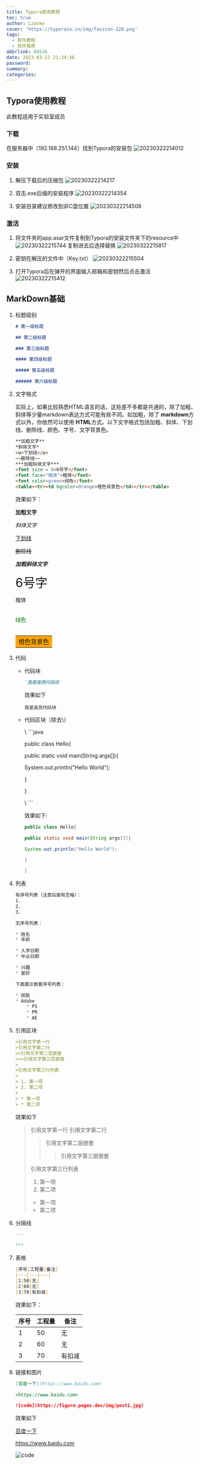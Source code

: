 ```yaml
---
title: Typora使用教程
toc: true
author: Lzaske
cover: 'https://typoraio.cn/img/favicon-128.png'
tags:
  - 软件教程
  - 软件推荐
abbrlink: 64516
date: 2023-03-22 21:34:56
password:
summary:
categories:
---
```


## Typora使用教程

此教程适用于实验室成员

### 下载

在服务器中（192.168.251.144）找到Typora的安装包
![20230322214012](https://lzaske-tuchuang.oss-cn-beijing.aliyuncs.com/Blog/20230322214012.png)

### 安装

1. 解压下载后的压缩包
![20230322214217](https://lzaske-tuchuang.oss-cn-beijing.aliyuncs.com/Blog/20230322214217.png)

2. 双击.exe后缀的安装程序
![20230322214354](https://lzaske-tuchuang.oss-cn-beijing.aliyuncs.com/Blog/20230322214354.png)

3. 安装目录建议修改到非C盘位置
![20230322214508](https://lzaske-tuchuang.oss-cn-beijing.aliyuncs.com/Blog/20230322214508.png)

### 激活

1. 将文件夹的app.asar文件复制到Typora的安装文件夹下的resource中
![20230322215744](https://lzaske-tuchuang.oss-cn-beijing.aliyuncs.com/Blog/20230322215744.png)
复制进去后选择替换
![20230322215817](https://lzaske-tuchuang.oss-cn-beijing.aliyuncs.com/Blog/20230322215817.png)

2. 密钥在解压的文件中（Key.txt）
![20230322215504](https://lzaske-tuchuang.oss-cn-beijing.aliyuncs.com/Blog/20230322215504.png)

3. 打开Typora后在弹开的界面输入邮箱和密钥然后点击激活
![20230322215412](https://lzaske-tuchuang.oss-cn-beijing.aliyuncs.com/Blog/20230322215412.png)

## MarkDown基础

1. 标题级别

    ```Markdown
    # 第一级标题

    ## 第二级标题

    ### 第三级标题

    #### 第四级标题

    ##### 第五级标题

    ###### 第六级标题
    ```

2. 文字格式

    实际上，如果比较熟悉HTML语言的话，这些差不多都是共通的，除了加粗、斜体等少量markdown表达方式可能有些不同。如加粗，除了 **markdown**方式以外，你依然可以使用 <b>HTML</b>方式。以下文字格式包括加粗、斜体、下划线、删除线、颜色、字号、文字背景色。

    ``` MarkDown
    **加粗文字**
    *斜体文字*
    <u>下划线</u>
    ~~删除线~~
    ***加粗斜体文字***
    <font size = 6>6号字</font>
    <font face="楷体">楷体</font>
    <font color=green>绿色</font>
    <table><tr><td bgcolor=Orange>橙色背景色</td></tr></table>
    ```

    效果如下：

    **加粗文字**

    *斜体文字*

    <u>下划线</u>

    ~~删除线~~

    ***加粗斜体文字***

    <font size = 6>6号字</font><table>

    <font face="楷体">楷体</font><table>

    <font color=green>绿色</font>

    <table><tr><td bgcolor=Orange>橙色背景色</td></tr></table>

3. 代码

    * 代码块

        ```markdown
        `我是高亮代码块`
        ```

        效果如下

         `我是高亮代码块`

    * 代码区块（除去\）

        \ ```java

        public class Hello{

        public static void main(String args[]){

        System.out.println("Hello World");

        }

        }

        \ ```

        效果如下:

        ```java
        public class Hello{

        public static void main(String args[]){

        System.out.println("Hello World");

        }

        }
         ```

4. 列表

    ```markdown
    有序号列表（注意后面有空格）：
    1.
    2.
    3.

    无序号列表：

    * 姓名
    * 年龄

    * 入学日期
    * 毕业日期

    * 兴趣
    * 爱好

    下面展示嵌套序号列表：

    * 技能
    * Adobe
        * PS
        * PR
        * AE
    ```

5. 引用区块

    ```markdown
    >引用文字第一行
    >引用文字第二行
    >>引用文字第二层嵌套
    >>>引用文字第三层嵌套
    >
    >引用文字第三行列表
    >
    > 1. 第一项
    > 2. 第二项
    >
    > * 第一项
    > * 第二项
    ```

    效果如下
    >引用文字第一行
    >引用文字第二行
    >>引用文字第二层嵌套
    >>>引用文字第三层嵌套
    >
    >引用文字第三行列表
    >
    > 1. 第一项
    > 2. 第二项
    >
    > * 第一项
    > * 第二项

6. 分隔线

    ```markdown
    ---

    ***
    ```

7. 表格

    ```markdown
    |序号|工程量|备注|
    |---|---|---|
    |1|50|无|
    |2|60|无|
    |3|70|有扣减|
    ```

    效果如下：
  
    |序号|工程量|备注|
    |---|---|---|
    |1|50|无|
    |2|60|无|
    |3|70|有扣减|

8. 链接和图片

    ```markdown
    [百度一下](https://www.baidu.com)

    <https://www.baidu.com>

    ![code](https://figure.pages.dev/img/post1.jpg)
    ```

    效果如下

    [百度一下](https://www.baidu.com)

    <https://www.baidu.com>

    ![code](https://figure.pages.dev/img/post1.jpg)
